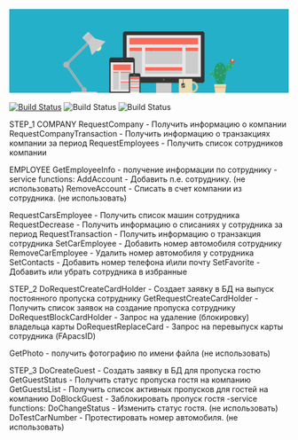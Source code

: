 <img src="web_rum_img.png" alt="Описание изображения" width="600">

[![Build Status](https://img.shields.io/badge/python-3.9-green)](https://www.python.org/downloads/) ![Build Status](https://img.shields.io/badge/Flask-0.111.0-red) ![Build Status](https://img.shields.io/badge/PyMySQL-1.1.1-orange)


STEP_1
COMPANY
RequestCompany - Получить информацию о компании
RequestCompanyTransaction - Получить информацию о транзакциях компании за период
RequestEmployees - Получить список сотрудников компании

EMPLOYEE
GetEmployeeInfo - получение информации по сотруднику
-service functions:
    AddAccount - Добавить п.е. сотруднику.                 (не использовать)
    RemoveAccount - Списать в счет компании из сотрудника. (не использовать)

RequestCarsEmployee - Получить список машин сотрудника
RequestDecrease - Получить информацию о списаниях у сотрудника за период
RequestTransaction - Получить информацию о транзакция сотрудника
SetCarEmployee - Добавить номер автомобиля сотруднику
RemoveCarEmployee - Удалить номер автомобиля у сотрудника
SetContacts - Добавить номер телефона и\или почту
SetFavorite - Добавить или убрать сотрудника в избранные

STEP_2
DoRequestCreateCardHolder - Создает заявку в БД на выпуск постоянного пропуска сотруднику
GetRequestCreateCardHolder - Получить список заявок на создание пропуска сотруднику
DoRequestBlockCardHolder - Запрос на удаление (блокировку) владельца карты
DoRequestReplaceCard - Запрос на перевыпуск карты сотрудника (FApacsID)

GetPhoto - получить фотографию по имени файла (не использовать)

STEP_3
DoCreateGuest - Создать заявку в БД для пропуска гостю
GetGuestStatus - Получить статус пропуска гостя на компанию
GetGuestsList - Получить список активных пропусков для гостей на компанию
DoBlockGuest - Заблокировать пропуск гостя
-service functions:
    DoChangeStatus - Изменить статус гостя.                 (не использовать)
    DoTestCarNumber - Протестировать номер автомобиля.      (не использовать)
